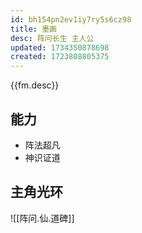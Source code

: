 ```yaml
---
id: bh154pn2ev1iy7ry5s6cz98
title: 墨画
desc: 阵问长生 主人公
updated: 1734350878698
created: 1723808805375
---
```


{{fm.desc}}

## 能力

- 阵法超凡
- 神识证道

## 主角光环

<!-- autocorrect-disable -->
![[阵问.仙.道碑]]
<!-- autocorrect-enable -->
